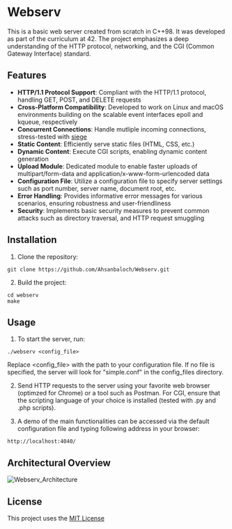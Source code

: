 # Webserv

This is a basic web server created from scratch in C++98. It was developed as part of the curriculum at 42. The project emphasizes a deep understanding of the HTTP protocol, networking, and the CGI (Common Gateway Interface) standard.

## Features
- **HTTP/1.1 Protocol Support**: Compliant with the HTTP/1.1 protocol, handling GET, POST, and DELETE requests
- **Cross-Platform Compatibility**: Developed to work on Linux and macOS environments building on the scalable event interfaces epoll and kqueue, respectively
- **Concurrent Connections**: Handle mutliple incoming connections, stress-tested with [siege](https://github.com/JoeDog/siege)
- **Static Content**: Efficiently serve static files (HTML, CSS, etc.)
- **Dynamic Content**: Execute CGI scripts, enabling dynamic content generation
- **Upload Module**: Dedicated module to enable faster uploads of multipart/form-data and application/x-www-form-urlencoded data
- **Configuration File**: Utilize a configuration file to specify server settings such as port number, server name, document root, etc.
- **Error Handling**: Provides informative error messages for various scenarios, ensuring robustness and user-friendliness
- **Security**: Implements basic security measures to prevent common attacks such as directory traversal, and HTTP request smuggling

## Installation

1. Clone the repository:
```
git clone https://github.com/Ahsanbaloch/Webserv.git
```

2. Build the project:
```
cd webserv
make
```

## Usage

1. To start the server, run:
```
./webserv <config_file>
```
Replace <config_file> with the path to your configuration file. If no file is specified, the server will look for "simple.conf" in the config_files directory.


2. Send HTTP requests to the server using your favorite web browser (optimzed for Chrome) or a tool such as Postman. For CGI, ensure that the scripting language of your choice is installed (tested with .py and .php scripts).
   
3. A demo of the main functionalities can be accessed via the default configuration file and typing following address in your browser:
```
http://localhost:4040/
```

## Architectural Overview

![Webserv_Architecture](https://github.com/Ahsanbaloch/Webserv/assets/65039082/e02f5e8f-abde-41aa-9734-6544b4dfbb21)

## License

This project uses the [MIT License](https://github.com/Ahsanbaloch/Webserv/blob/main/LICENSE)

